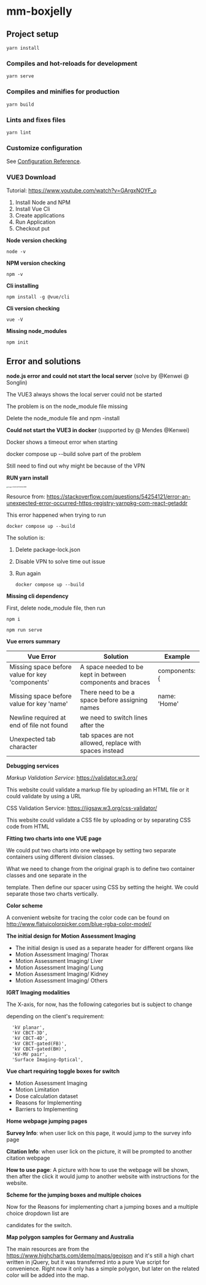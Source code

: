 # mm-boxjelly

## Project setup
```
yarn install
```

### Compiles and hot-reloads for development
```
yarn serve
```

### Compiles and minifies for production
```
yarn build
```

### Lints and fixes files
```
yarn lint
```

### Customize configuration
See [Configuration Reference](https://cli.vuejs.org/config/).



### VUE3 Download

Tutorial: https://www.youtube.com/watch?v=GArgxNOYF_o

1. Install Node and NPM
2. Install Vue Cli 
3. Create applications
4. Run Application
5. Checkout put



**Node version checking** 

```
node -v
```

**NPM version checking**

```
npm -v
```

**Cli installing**

```
npm install -g @vue/cli
```

**Cli version checking**

```
vue -V
```

**Missing node_modules**

```
npm init
```



## Error and solutions

**node.js error and could not start the local server**  (solve by @Kenwei @ Songlin)

The VUE3 always shows the local server could not be started

The problem is on the node_module file missing

Delete the node_module file and npm -install 



**Could not start the VUE3 in docker**  (supported by @ Mendes @Kenwei)

Docker shows a timeout error when starting

docker compose up --build solve part of the problem

Still need to find out why might be because of the VPN



**RUN yarn install**

<img src="C:\Users\Yuheng Guo\AppData\Roaming\Typora\typora-user-images\image-20220407020540988.png" alt="image-20220407020540988" style="zoom: 25%;" />

Resource from: https://stackoverflow.com/questions/54254121/error-an-unexpected-error-occurred-https-registry-yarnpkg-com-react-getaddr

This error happened when trying to run 

```
docker compose up --build
```

The solution is:

1. Delete package-lock.json

2. Disable VPN to solve time out issue

3. Run again

   ```
   docker compose up --build
   ```



**Missing cli dependency**

First, delete node_module file, then run 

```
npm i
```

```
npm run serve
```



**Vue errors summary**

| Vue Error                                       | Solution                                                   | Example       |
| ----------------------------------------------- | ---------------------------------------------------------- | ------------- |
| Missing space before value for key 'components' | A space needed to be kept in between components and braces | components: { |
| Missing space before value for key 'name'       | There need to be a space before assigning names            | name: 'Home'  |
| Newline required at end of file not found       | we need to switch lines after the <style>                  | </style>      |
| Unexpected tab character                        | tab spaces are not allowed, replace with spaces instead    | <div>         |



**Debugging services**

*Markup Validation Service*: https://validator.w3.org/

This website could validate a markup file by uploading an HTML file or it could validate by using a URL

CSS Validation Service: https://jigsaw.w3.org/css-validator/

This website could validate a CSS file by uploading or by separating CSS code from HTML



**Fitting two charts into one VUE page**

We could put two charts into one webpage by setting two separate containers using different division classes. 

What we need to change from the original graph is to define two container classes and one separate in the 

template. Then define our spacer using CSS by setting the height. We could separate those two charts vertically.



**Color scheme**

A convenient website for tracing the color code can be found on http://www.flatuicolorpicker.com/blue-rgba-color-model/



**The initial design for Motion Assessment Imaging**

- The initial design is used as a separate header for different organs like 
- Motion Assessment Imaging/ Thorax
- Motion Assessment Imaging/ Liver
- Motion Assessment Imaging/ Lung
- Motion Assessment Imaging/ Kidney
- Motion Assessment Imaging/ Others



**IGRT Imaging modalities** 

The X-axis, for now, has the following categories but is subject to change 

depending on the client's requirement:

      'kV planar',
      'kV CBCT-3D',
      'kV CBCT-4D',
      'kV CBCT-gated(FB)',
      'kV CBCT-gated(BH)',
      'kV-MV pair',
      'Surface Imaging-Optical',



**Vue chart requiring toggle boxes for switch**

- Motion Assessment Imaging
- Motion Limitation
- Dose calculation dataset
- Reasons for Implementing
- Barriers to Implementing



**Home webpage jumping pages**

**Survey Info**: when user lick on this page,  it would jump to the survey info page

**Citation Info**: when user lick on the picture, it will be prompted to another citation webpage

**How to use page**: A picture with how  to use the webpage will be shown, then after the click it would jump to another website with instructions for the website.



**Scheme for the jumping boxes and multiple choices**

Now for the Reasons for implementing chart a jumping boxes and a multiple choice dropdown list are 

candidates for the switch. 



**Map polygon samples for Germany and Australia**

The main resources are from the https://www.highcharts.com/demo/maps/geojson and it's still a high chart written in jQuery, but it was transferred into a pure Vue script for convenience. Right now it only has a   simple polygon, but later on the related color will be added into the map. 
